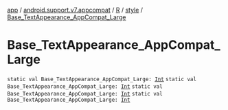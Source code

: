 [app](../../../index.md) / [android.support.v7.appcompat](../../index.md) / [R](../index.md) / [style](index.md) / [Base_TextAppearance_AppCompat_Large](.)

# Base_TextAppearance_AppCompat_Large

`static val Base_TextAppearance_AppCompat_Large: `[`Int`](https://kotlinlang.org/api/latest/jvm/stdlib/kotlin/-int/index.html)
`static val Base_TextAppearance_AppCompat_Large: `[`Int`](https://kotlinlang.org/api/latest/jvm/stdlib/kotlin/-int/index.html)
`static val Base_TextAppearance_AppCompat_Large: `[`Int`](https://kotlinlang.org/api/latest/jvm/stdlib/kotlin/-int/index.html)
`static val Base_TextAppearance_AppCompat_Large: `[`Int`](https://kotlinlang.org/api/latest/jvm/stdlib/kotlin/-int/index.html)